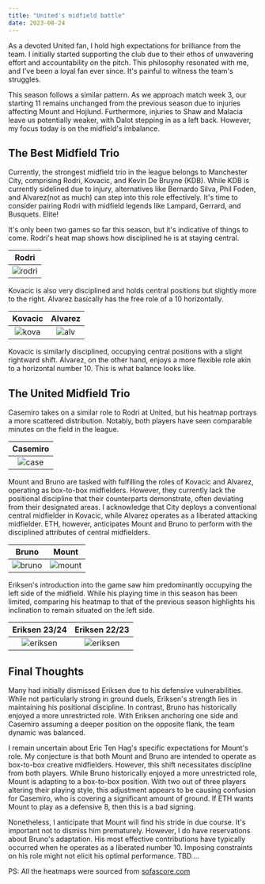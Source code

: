 ```yaml
---
title: "United's midfield battle"
date: 2023-08-24
---
```


As a devoted United fan, I hold high expectations for brilliance from the team. I initially started supporting the club due to their ethos of unwavering effort and accountability on the pitch. This philosophy resonated with me, and I've been a loyal fan ever since. It's painful to witness the team's struggles.

This season follows a similar pattern. As we approach match week 3, our starting 11 remains unchanged from the previous season due to injuries affecting Mount and Hojlund. Furthermore, injuries to Shaw and Malacia leave us potentially weaker, with Dalot stepping in as a left back. However, my focus today is on the midfield's imbalance.

<h2>The Best Midfield Trio</h2>

Currently, the strongest midfield trio in the league belongs to Manchester City, comprising Rodri, Kovacic, and Kevin De Bruyne (KDB). While KDB is currently sidelined due to injury, alternatives like Bernardo Silva, Phil Foden, and Alvarez(not as much) can step into this role effectively. It's time to consider pairing Rodri with midfield legends like Lampard, Gerrard, and Busquets. Elite!

It's only been two games so far this season, but it's indicative of things to come. Rodri's heat map shows how disciplined he is at staying central.

|Rodri            |
|:-------------------------:|
|![rodri](/red-army-recaps/assets/midfield_issues/rodri.jpg) |

Kovacic is also very disciplined and holds central positions but slightly more to the right. Alvarez basically has the free role of a 10 horizontally. 

Kovacic            |  Alvarez				
:-------------------------:|:-------------------------:
![kova](/red-army-recaps/assets/midfield_issues/kovacic.jpg) | ![alv](/red-army-recaps/assets/midfield_issues/alvarez.jpg) 

Kovacic is similarly disciplined, occupying central positions with a slight rightward shift. Alvarez, on the other hand, enjoys a more flexible role akin to a horizontal number 10. This is what balance looks like.


<h2>The United Midfield Trio</h2>

Casemiro takes on a similar role to Rodri at United, but his heatmap portrays a more scattered distribution. Notably, both players have seen comparable minutes on the field in the league.

|Casemiro            |
|:-------------------------:|
|![case](/red-army-recaps/assets/midfield_issues/casemiro.jpg) |

Mount and Bruno are tasked with fulfilling the roles of Kovacic and Alvarez, operating as box-to-box midfielders. However, they currently lack the positional discipline that their counterparts demonstrate, often deviating from their designated areas.  I acknowledge that City deploys a conventional central midfielder in Kovacic, while Alvarez operates as a liberated attacking midfielder. ETH, however, anticipates Mount and Bruno to perform with the disciplined attributes of central midfielders.

Bruno            |  Mount				
:-------------------------:|:-------------------------:
![bruno](/red-army-recaps/assets/midfield_issues/bruno.jpg) | ![mount](/red-army-recaps/assets/midfield_issues/mount.jpg) 

Eriksen's introduction into the game saw him predominantly occupying the left side of the midfield. While his playing time in this season has been limited, comparing his heatmap to that of the previous season highlights his inclination to remain situated on the left side.

Eriksen 23/24            |  Eriksen 22/23				
:-------------------------:|:-------------------------:
![eriksen](/red-army-recaps/assets/midfield_issues/eriksen.jpg) | ![eriksen](/red-army-recaps/assets/midfield_issues/eriksen_22.jpg)

<h2>Final Thoughts</h2>

Many had initially dismissed Eriksen due to his defensive vulnerabilities. While not particularly strong in ground duels, Eriksen's strength lies in maintaining his positional discipline. In contrast, Bruno has historically enjoyed a more unrestricted role. With Eriksen anchoring one side and Casemiro assuming a deeper position on the opposite flank, the team dynamic was balanced. 

I remain uncertain about Eric Ten Hag's specific expectations for Mount's role. My conjecture is that both Mount and Bruno are intended to operate as box-to-box creative midfielders. However, this shift necessitates discipline from both players. While Bruno historically enjoyed a more unrestricted role, Mount is adapting to a box-to-box position. With two out of three players altering their playing style, this adjustment appears to be causing confusion for Casemiro, who is covering a significant amount of ground. If ETH wants Mount to play as a defensive 8, then this is a bad signing. 

Nonetheless, I anticipate that Mount will find his stride in due course. It's important not to dismiss him prematurely. However, I do have reservations about Bruno's adaptation. His most effective contributions have typically occurred when he operates as a liberated number 10. Imposing constraints on his role might not elicit his optimal performance. TBD....

PS: All the heatmaps were sourced from [sofascore.com](https://www.sofascore.com/player/rodri/827606)